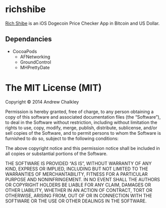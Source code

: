 richshibe
=========

[Rich Shibe](http://richshibe.org/) is an iOS Dogecoin Price Checker App in Bitcoin and US Dollar.

## Dependancies

* CocoaPods
  * AFNetworking
  * GroundControl
  * MHPrettyDate

The MIT License (MIT)
=========

Copyright © 2014 Andrew Chalkley

Permission is hereby granted, free of charge, to any person obtaining a copy of this software and associated documentation files (the “Software”), to deal in the Software without restriction, including without limitation the rights to use, copy, modify, merge, publish, distribute, sublicense, and/or sell copies of the Software, and to permit persons to whom the Software is furnished to do so, subject to the following conditions:

The above copyright notice and this permission notice shall be included in all copies or substantial portions of the Software.

THE SOFTWARE IS PROVIDED “AS IS”, WITHOUT WARRANTY OF ANY KIND, EXPRESS OR IMPLIED, INCLUDING BUT NOT LIMITED TO THE WARRANTIES OF MERCHANTABILITY, FITNESS FOR A PARTICULAR PURPOSE AND NONINFRINGEMENT. IN NO EVENT SHALL THE AUTHORS OR COPYRIGHT HOLDERS BE LIABLE FOR ANY CLAIM, DAMAGES OR OTHER LIABILITY, WHETHER IN AN ACTION OF CONTRACT, TORT OR OTHERWISE, ARISING FROM, OUT OF OR IN CONNECTION WITH THE SOFTWARE OR THE USE OR OTHER DEALINGS IN THE SOFTWARE.

